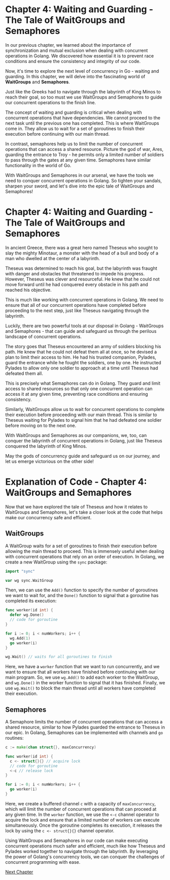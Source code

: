 # Chapter 4: Waiting and Guarding - The Tale of WaitGroups and Semaphores

In our previous chapter, we learned about the importance of synchronization and mutual exclusion when dealing with concurrent operations in Golang. We discovered how essential it is to prevent race conditions and ensure the consistency and integrity of our code.

Now, it's time to explore the next level of concurrency in Go - waiting and guarding. In this chapter, we will delve into the fascinating world of **WaitGroups** and **Semaphores**.

Just like the Greeks had to navigate through the labyrinth of King Minos to reach their goal, so too must we use WaitGroups and Semaphores to guide our concurrent operations to the finish line.

The concept of waiting and guarding is critical when dealing with concurrent operations that have dependencies. We cannot proceed to the next task until the previous one has completed. This is where WaitGroups come in. They allow us to wait for a set of goroutines to finish their execution before continuing with our main thread.

In contrast, semaphores help us to limit the number of concurrent operations that can access a shared resource. Picture the god of war, Ares, guarding the entrance to Troy - he permits only a limited number of soldiers to pass through the gates at any given time. Semaphores have similar functionality in the world of Go.

With WaitGroups and Semaphores in our arsenal, we have the tools we need to conquer concurrent operations in Golang. So tighten your sandals, sharpen your sword, and let's dive into the epic tale of WaitGroups and Semaphores!
# Chapter 4: Waiting and Guarding - The Tale of WaitGroups and Semaphores

In ancient Greece, there was a great hero named Theseus who sought to slay the mighty Minotaur, a monster with the head of a bull and body of a man who dwelled at the center of a labyrinth.

Theseus was determined to reach his goal, but the labyrinth was fraught with danger and obstacles that threatened to impede his progress. However, Theseus was clever and resourceful. He knew that he could not move forward until he had conquered every obstacle in his path and reached his objective.

This is much like working with concurrent operations in Golang. We need to ensure that all of our concurrent operations have completed before proceeding to the next step, just like Theseus navigating through the labyrinth.

Luckily, there are two powerful tools at our disposal in Golang - WaitGroups and Semaphores - that can guide and safeguard us through the perilous landscape of concurrent operations.

The story goes that Theseus encountered an army of soldiers blocking his path. He knew that he could not defeat them all at once, so he devised a plan to limit their access to him. He had his trusted companion, Pylades, guard the entrance while he fought the soldiers, one by one. He instructed Pylades to allow only one soldier to approach at a time until Theseus had defeated them all.

This is precisely what Semaphores can do in Golang. They guard and limit access to shared resources so that only one concurrent operation can access it at any given time, preventing race conditions and ensuring consistency.

Similarly, WaitGroups allow us to wait for concurrent operations to complete their execution before proceeding with our main thread. This is similar to Theseus waiting for Pylades to signal him that he had defeated one soldier before moving on to the next one.

With WaitGroups and Semaphores as our companions, we, too, can conquer the labyrinth of concurrent operations in Golang, just like Theseus conquered the labyrinth of King Minos.

May the gods of concurrency guide and safeguard us on our journey, and let us emerge victorious on the other side!
# Explanation of Code - Chapter 4: WaitGroups and Semaphores

Now that we have explored the tale of Theseus and how it relates to WaitGroups and Semaphores, let's take a closer look at the code that helps make our concurrency safe and efficient.

## WaitGroups

A WaitGroup waits for a set of goroutines to finish their execution before allowing the main thread to proceed. This is immensely useful when dealing with concurrent operations that rely on an order of execution. In Golang, we create a new WaitGroup using the `sync` package:

```go
import "sync"

var wg sync.WaitGroup
```

Then, we can use the `Add()` function to specify the number of goroutines we want to wait for, and the `Done()` function to signal that a goroutine has completed its execution:

```go
func worker(id int) {
  defer wg.Done()
  // code for goroutine
}

for i := 0; i < numWorkers; i++ {
  wg.Add(1)
  go worker(i)
}

wg.Wait() // waits for all goroutines to finish
```

Here, we have a `worker` function that we want to run concurrently, and we want to ensure that all workers have finished before continuing with our main program. So, we use `wg.Add()` to add each worker to the WaitGroup, and `wg.Done()` in the worker function to signal that it has finished. Finally, we use `wg.Wait()` to block the main thread until all workers have completed their execution.

## Semaphores

A Semaphore limits the number of concurrent operations that can access a shared resource, similar to how Pylades guarded the entrance to Theseus in our epic. In Golang, Semaphores can be implemented with channels and `go` routines:

```go
c := make(chan struct{}, maxConcurrency)

func worker(id int) {
  c <- struct{}{} // acquire lock
  // code for goroutine
  <-c // release lock
}

for i := 0; i < numWorkers; i++ {
  go worker(i)
}
```

Here, we create a buffered channel `c` with a capacity of `maxConcurrency`, which will limit the number of concurrent operations that can proceed at any given time. In the `worker` function, we use the `<-c` channel operator to acquire the lock and ensure that a limited number of workers can execute simultaneously. Once the goroutine completes its execution, it releases the lock by using the `c <- struct{}{}` channel operator.

Using WaitGroups and Semaphores in our code can make executing concurrent operations much safer and efficient, much like how Theseus and Pylades worked together to navigate through the labyrinth. By leveraging the power of Golang's concurrency tools, we can conquer the challenges of concurrent programming with ease.


[Next Chapter](05_Chapter05.md)